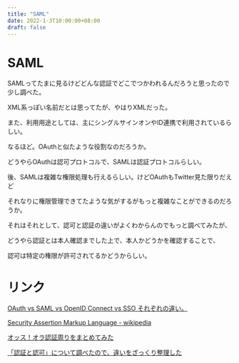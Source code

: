 ```yaml
---
title: "SAML"
date: 2022-1-3T10:00:00+08:00
draft: false
---
```

# SAML



SAMLってたまに見るけどどんな認証でどこでつかわれるんだろうと思ったので少し調べた。



XML系っぽい名前だとは思ってたが、やはりXMLだった。



また、利用用途としては、主にシングルサインオンやID連携で利用されているらしい。



なるほど。OAuthと似たような役割なのだろうか。



どうやらOAuthは認可プロトコルで、SAMLは認証プロトコルらしい。



後、SAMLは複雑な権限処理も行えるらしい。けどOAuthもTwitter見た限りだえど



それなりに権限管理できてたような気がするがもっと複雑なことができるのだろうか。



それはそれとして、認可と認証の違いがよくわからんのでもっと調べてみたが、



どうやら認証とは本人確認までした上で、本人かどうかを確認することで、



認可は特定の権限が許可されてるかどうからしい。



# リンク



[OAuth vs SAML vs OpenID Connect vs SSO それぞれの違い。](https://baasinfo.net/?p=4418)



[Security Assertion Markup Language - wikipedia](https://ja.wikipedia.org/wiki/Security_Assertion_Markup_Language)



[オッス！オラ認証周りをまとめてみた](http://mnakajima18.hatenablog.com/entry/2016/05/04/205713)



[「認証と認可」について調べたので、違いをざっくり整理した](https://qiita.com/kaysquare1231/items/c4e4736f2a924b03777b)
